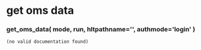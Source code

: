 # get oms data  
  
### get\_oms\_data( mode, run, hltpathname='', authmode='login' )  
```text  
(no valid documentation found)  
```  
  
  

